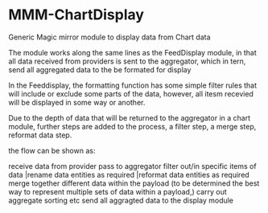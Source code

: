 # MMM-ChartDisplay
Generic Magic mirror module to display data from Chart data

The module works along the same lines as the FeedDisplay module, in that all data received from providers is sent to the aggregator, which in tern, send all aggregated data to the be formated for display

In the Feeddisplay, the formatting function has some simple filter rules that will include or exclude some parts of the data, however, all itesm recevied will be displayed in some way or another.

Due to the depth of data that will be returned to the aggregator in a chart module, further steps are added to the process, a filter step, a merge step, reformat data step.

the flow can be shown as:

receive data from provider
pass to aggregator
	filter out/in specific items of data
	|rename data entities as required
	|reformat data entities as required
	merge together different data within the payload (to be determined the best way to represent multiple sets of data within a payload,)
	carry out aggregate sorting etc
	send all aggragted data to the display module